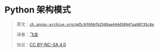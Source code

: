 # Python 架构模式

> 原文：[`zh.annas-archive.org/md5/6f69bfb2569ae444d5094faa98735c8e`](https://zh.annas-archive.org/md5/6f69bfb2569ae444d5094faa98735c8e)
> 
> 译者：[飞龙](https://github.com/wizardforcel)
> 
> 协议：[CC BY-NC-SA 4.0](http://creativecommons.org/licenses/by-nc-sa/4.0/)
